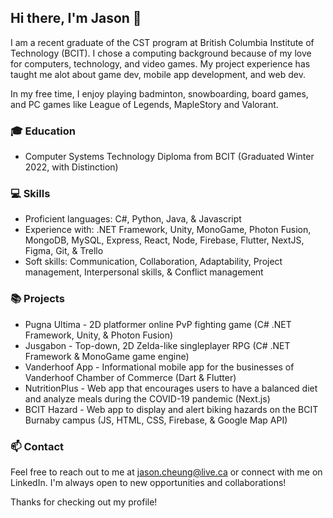 ## Hi there, I'm Jason 👋

<!--
**jasc618/jasc618** is a ✨ _special_ ✨ repository because its `README.md` (this file) appears on your GitHub profile.

Here are some ideas to get you started:

- 🔭 I’m currently working on ...
- 🌱 I’m currently learning ...
- 👯 I’m looking to collaborate on ...
- 🤔 I’m looking for help with ...
- 💬 Ask me about ...
- 📫 How to reach me: ...
- 😄 Pronouns: ...
- ⚡ Fun fact: ...
-->

I am a recent graduate of the CST program at British Columbia Institute of Technology (BCIT).
I chose a computing background because of my love for computers, technology, and video games.
My project experience has taught me alot about game dev, mobile app development, and web dev.

In my free time, I enjoy playing badminton, snowboarding, board games, and PC games like League of Legends, MapleStory and Valorant.

### 🎓 Education
- Computer Systems Technology Diploma from BCIT (Graduated Winter 2022, with Distinction)


### 💻 Skills
- Proficient languages: C#, Python, Java, & Javascript
- Experience with: .NET Framework, Unity, MonoGame, Photon Fusion, MongoDB, MySQL, Express, React, Node, Firebase, Flutter, NextJS, Figma, Git, & Trello
- Soft skills: Communication, Collaboration, Adaptability, Project management, Interpersonal skills, & Conflict management


### 📚 Projects
- Pugna Ultima - 2D platformer online PvP fighting game (C# .NET Framework, Unity, & Photon Fusion)
- Jusgabon - Top-down, 2D Zelda-like singleplayer RPG (C# .NET Framework & MonoGame game engine)
- Vanderhoof App - Informational mobile app for the businesses of Vanderhoof Chamber of Commerce (Dart & Flutter)
- NutritionPlus - Web app that encourages users to have a balanced diet and analyze meals during the COVID-19 pandemic (Next.js)
- BCIT Hazard - Web app to display and alert biking hazards on the BCIT Burnaby campus (JS, HTML, CSS, Firebase, & Google Map API)


### 📫 Contact
Feel free to reach out to me at jason.cheung@live.ca or connect with me on LinkedIn. I'm always open to new opportunities and collaborations!

Thanks for checking out my profile!
